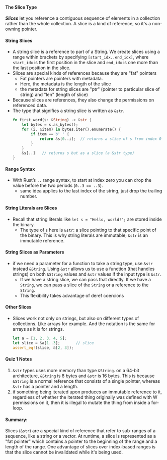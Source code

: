 #### The Slice Type
***Slices*** let you reference a contiguous sequence of elements in a collection rather than the whole collection. A slice is a kind of reference, so it's a non-owning pointer.

#### String Slices
- A string slice is a reference to part of a String. We create slices using a range within brackets by specifying `[start_idx..end_idx]`, where `start_idx` is the first position in the slice and `end_idx` is one more than the last position in the slice.
- Slices are special kinds of references because they are "fat" pointers
    - Fat pointers are pointers with metadata. 
    - Here, the metadata is the length of the slice
    - the metadata for string slices are "ptr" (pointer to particular slice of string) and "len" (length of slice)
- Because slices are references, they also change the permissions on referenced data.
- The type that signifies a string slice is written as `&str`.
    ```rust
    fn first_word(s: &String) -> &str {
        let bytes = s.as_bytes();
        for (i, &item) in bytes.iter().enumerate() {
            if item == b' ' {
                return &s[0..i];  // returns a slice of s from index 0 to index i
            }
        }
        &s[..]   // returns s but as a slice (a &str type)
    }
    ```


#### Range Syntax
- With Rust’s `..` range syntax, to start at index zero you can drop the value before the two periods (`0..3 == ..3`).
    - same idea applies to the last index of the string, just drop the trailing number.

#### String Literals are Slices
- Recall that string literals like `let s = "Hello, world!";` are stored inside the binary.
    - The type of `s` here is `&str`: a slice pointing to that specific point of the binary. This is why string literals are immutable; `&str` is an immutable reference.

#### String Slices as Parameters
- if we need a parameter for a function to take a string type, use `&str` instead `&String`. Using `&str` allows us to use a function (that handles strings) on both `&String` values and `&str` values if the input type is `&str`.
    - If we have a string slice, we can pass that directly. If we have a `String`, we can pass a slice of the `String` or a reference to the `String`. 
    - This flexibility takes advantage of deref coercions

#### Other Slices
- Slices work not only on strings, but also on different types of collections. Like arrays for example. And the notation is the same for arrays as it is for strings.
    ```rust
    let a = [1, 2, 3, 4, 5];
    let slice = &a[1..3];       // slice
    assert_eq!(slice, &[2, 3]);
    ```

#### Quiz 1 Notes
1. `&str` types uses more memory than type `&String`. on a 64-bit architecture, `&String` is 8 bytes and `&str` is 16 bytes. This is because `&String` is a normal reference that consists of a single pointer, whereas `&str` has a pointer and a length.
2. if something being iterated upon produces an immutable reference to it, regardless of whether the iterated thing originally was defined with W permissions on it, then it is illegal to mutate the thing from inside a for-loop.

#### Summary:
Slices (`&str`) are a special kind of reference that refer to sub-ranges of a sequence, like a string or a vector. At runtime, a slice is represented as a "fat pointer" which contains a pointer to the beginning of the range and a length of the range. One advantage of slices over index-based ranges is that the slice cannot be invalidated while it's being used.